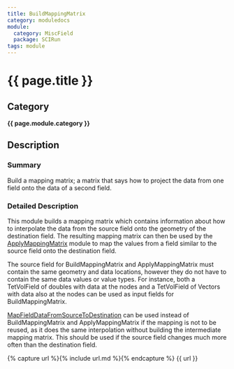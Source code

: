 ```yaml
---
title: BuildMappingMatrix
category: moduledocs
module:
  category: MiscField
  package: SCIRun
tags: module
---
```


# {{ page.title }}

## Category

**{{ page.module.category }}**

## Description

### Summary

Build a mapping matrix; a matrix that says how to project the data from one field onto the data of a second field.

### Detailed Description

This module builds a mapping matrix which contains information about how to interpolate the data from the source field onto the geometry of the destination field. The resulting mapping matrix can then be used by the [ApplyMappingMatrix](applymappingmatrix) module to map the values from a field similar to the source field onto the destination field.

The source field for BuildMappingMatrix and ApplyMappingMatrix must contain the same geometry and data locations, however they do not have to contain the same data values or value types. For instance, both a TetVolField of doubles with data at the nodes and a TetVolField of Vectors with data also at the nodes can be used as input fields for BuildMappingMatrix.

[MapFieldDataFromSourceToDestination](mapfielddatafromsourcetodestination) can be used instead of BuildMappingMatrix and ApplyMappingMatrix if the mapping is not to be reused, as it does the same interpolation without building the intermediate mapping matrix. This should be used if the source field changes much more often than the destination field.

{% capture url %}{% include url.md %}{% endcapture %}
{{ url }}
